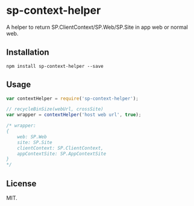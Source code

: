 # sp-context-helper
A helper to return SP.ClientContext/SP.Web/SP.Site in app web or normal web.

## Installation
```
npm install sp-context-helper --save
```

## Usage
```js
var contextHelper = require('sp-context-helper');

// recycleBinSize(webUrl, crossSite)
var wrapper = contextHelper('host web url', true);

/* wrapper:
{
    web: SP.Web
    site: SP.Site
    clientContext: SP.ClientContext,
    appContextSite: SP.AppContextSite
}
*/
```

## License
MIT.
